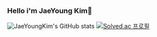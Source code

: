 ### Hello i'm JaeYoung Kim👋

![JaeYoungKim's GitHub stats](https://github-readme-stats.vercel.app/api?username=JaeYoungKim&show_icons=true&theme=dark)
[![Solved.ac 프로필](http://mazassumnida.wtf/api/v2/generate_badge?boj=dudowalr)](https://solved.ac/dudowalr)
